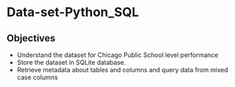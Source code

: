 # Data-set-Python_SQL


## Objectives


*   Understand the dataset for Chicago Public School level performance
*   Store the dataset in SQLite database.
*   Retrieve metadata about tables and columns and query data from mixed case columns
